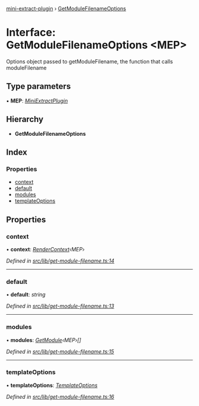 [mini-extract-plugin](../README.md) › [GetModuleFilenameOptions](getmodulefilenameoptions.md)

# Interface: GetModuleFilenameOptions <**MEP**>

Options object passed to getModuleFilename, the function that calls
moduleFilename

## Type parameters

▪ **MEP**: *[MiniExtractPlugin](miniextractplugin.md)*

## Hierarchy

* **GetModuleFilenameOptions**

## Index

### Properties

* [context](getmodulefilenameoptions.md#context)
* [default](getmodulefilenameoptions.md#default)
* [modules](getmodulefilenameoptions.md#modules)
* [templateOptions](getmodulefilenameoptions.md#templateoptions)

## Properties

###  context

• **context**: *[RenderContext](rendercontext.md)‹MEP›*

*Defined in [src/lib/get-module-filename.ts:14](https://github.com/JuroOravec/mini-extract-plugin/blob/87f855a/src/lib/get-module-filename.ts#L14)*

___

###  default

• **default**: *string*

*Defined in [src/lib/get-module-filename.ts:13](https://github.com/JuroOravec/mini-extract-plugin/blob/87f855a/src/lib/get-module-filename.ts#L13)*

___

###  modules

• **modules**: *[GetModule](../README.md#getmodule)‹MEP›[]*

*Defined in [src/lib/get-module-filename.ts:15](https://github.com/JuroOravec/mini-extract-plugin/blob/87f855a/src/lib/get-module-filename.ts#L15)*

___

###  templateOptions

• **templateOptions**: *[TemplateOptions](templateoptions.md)*

*Defined in [src/lib/get-module-filename.ts:16](https://github.com/JuroOravec/mini-extract-plugin/blob/87f855a/src/lib/get-module-filename.ts#L16)*
